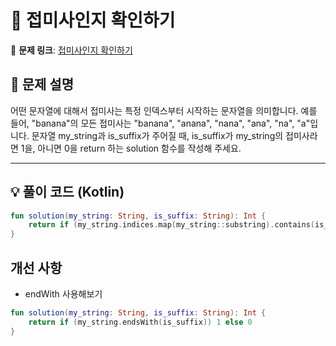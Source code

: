 # 📝 접미사인지 확인하기

🔗 **문제 링크**: [접미사인지 확인하기](https://school.programmers.co.kr/learn/courses/30/lessons/181908)

## 📌 문제 설명  
어떤 문자열에 대해서 접미사는 특정 인덱스부터 시작하는 문자열을 의미합니다. 예를 들어, "banana"의 모든 접미사는 "banana", "anana", "nana", "ana", "na", "a"입니다.
문자열 my_string과 is_suffix가 주어질 때, is_suffix가 my_string의 접미사라면 1을, 아니면 0을 return 하는 solution 함수를 작성해 주세요.

---

## 💡 풀이 코드 (Kotlin)
```kotlin
fun solution(my_string: String, is_suffix: String): Int {
    return if (my_string.indices.map(my_string::substring).contains(is_suffix)) 1 else 0
}
```

## 개선 사항
- endWith 사용해보기
```kotlin
fun solution(my_string: String, is_suffix: String): Int {
    return if (my_string.endsWith(is_suffix)) 1 else 0
}
```
